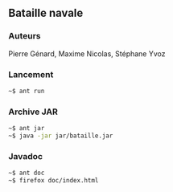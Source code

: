 ## Bataille navale
### Auteurs
Pierre Génard, Maxime Nicolas, Stéphane Yvoz

### Lancement
```bash
~$ ant run
```

### Archive JAR
```bash
~$ ant jar
~$ java -jar jar/bataille.jar
```

### Javadoc
```bash
~$ ant doc
~$ firefox doc/index.html
```
